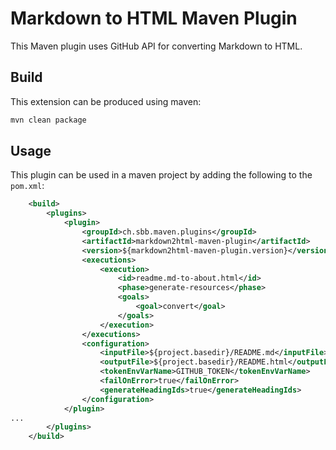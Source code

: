 # Markdown to HTML Maven Plugin

This Maven plugin uses GitHub API for converting Markdown to HTML.

## Build

This extension can be produced using maven:
```bash
mvn clean package
```

## Usage

This plugin can be used in a maven project by adding the following to the `pom.xml`:

```xml
    <build>
        <plugins>
            <plugin>
                <groupId>ch.sbb.maven.plugins</groupId>
                <artifactId>markdown2html-maven-plugin</artifactId>
                <version>${markdown2html-maven-plugin.version}</version>
                <executions>
                    <execution>
                        <id>readme.md-to-about.html</id>
                        <phase>generate-resources</phase>
                        <goals>
                            <goal>convert</goal>
                        </goals>
                    </execution>
                </executions>
                <configuration>
                    <inputFile>${project.basedir}/README.md</inputFile>
                    <outputFile>${project.basedir}/README.html</outputFile>
                    <tokenEnvVarName>GITHUB_TOKEN</tokenEnvVarName>
                    <failOnError>true</failOnError>
                    <generateHeadingIds>true</generateHeadingIds>
                </configuration>
            </plugin>
...
        </plugins>
    </build>
```
